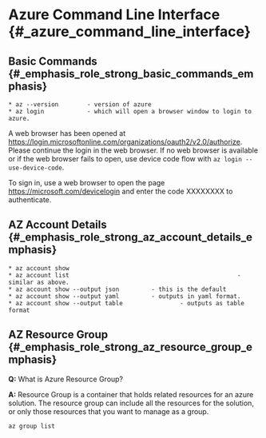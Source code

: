Azure Command Line Interface {#_azure_command_line_interface}
============================

**Basic Commands** {#_emphasis_role_strong_basic_commands_emphasis}
------------------

``` {.bash}
* az --version        - version of azure
* az login            - which will open a browser window to login to azure.
```

A web browser has been opened at
<https://login.microsoftonline.com/organizations/oauth2/v2.0/authorize>.
Please continue the login in the web browser. If no web browser is
available or if the web browser fails to open, use device code flow with
`az login --use-device-code`.

To sign in, use a web browser to open the page
<https://microsoft.com/devicelogin> and enter the code XXXXXXXX to
authenticate.

**AZ Account Details** {#_emphasis_role_strong_az_account_details_emphasis}
----------------------

``` {.bash}
* az account show
* az account list                                               - similar as above.
* az account show --output json         - this is the default
* az account show --output yaml         - outputs in yaml format.
* az account show --output table                - outputs as table format
```

**AZ Resource Group** {#_emphasis_role_strong_az_resource_group_emphasis}
---------------------

**Q:** What is Azure Resource Group?

**A:** Resource Group is a container that holds related resources for an
azure solution. The resource group can include all the resources for the
solution, or only those resources that you want to manage as a group.

``` {.bash}
az group list
```
